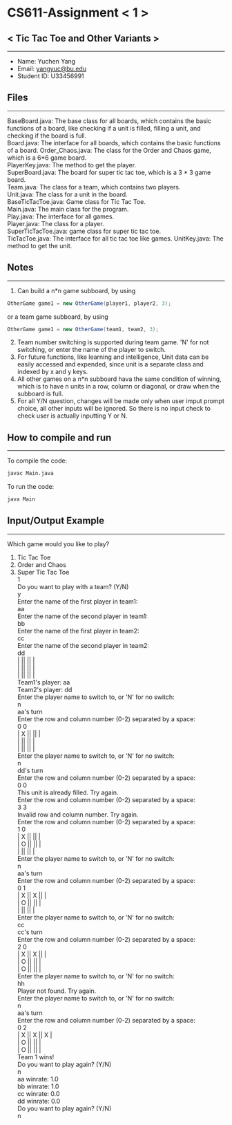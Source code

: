 # CS611-Assignment < 1 >
## < Tic Tac Toe and Other Variants >
---------------------------------------------------------------------------
- Name: Yuchen Yang
- Email: yangyuc@bu.edu
- Student ID: U33456991

## Files
---------------------------------------------------------------------------

<!--This section should be all of the source code files that have a .java extension. You should also include a brief description of what the class does.  -->
BaseBoard.java: The base class for all boards, which contains the basic functions of a board, like checking if a unit is filled, filling a unit, and checking if the board is full.  
Board.java: The interface for all boards, which contains the basic functions of a board.
Order_Chaos.java: The class for the Order and Chaos game, which is a 6*6 game board.  
PlayerKey.java: The method to get the player.  
SuperBoard.java: The board for super tic tac toe, which is a 3 * 3 game board.  
Team.java: The class for a team, which contains two players.  
Unit.java: The class for a unit in the board.  
BaseTicTacToe.java: Game class for Tic Tac Toe.  
Main.java: The main class for the program.  
Play.java: The interface for all games.  
Player.java: The class for a player.  
SuperTicTacToe.java: game class for super tic tac toe.  
TicTacToe.java: The interface for all tic tac toe like games.
UnitKey.java: The method to get the unit.


## Notes
---------------------------------------------------------------------------
<!--Please explain the cool features of your program. Anything that you feel like you did a good job at or were creative about, explain it in bullets here. Additionally, any design decisions should be made here.-->
1. Can build a n*n game subboard, by using

```java
OtherGame game1 = new OtherGame(player1, player2, 3);
```
or a team game subboard, by using
```java
OtherGame game1 = new OtherGame(team1, team2, 3);
```

2. Team number switching is supported during team game. 'N' for not switching, or enter the name of the player to switch.
3. For future functions, like learning and intelligence, Unit data can be easily accessed and expended, since unit is a separate class and indexed by x and y keys. 
4. All other games on a n*n subboard hava the same condition of winning, which is to have n units in a row, column or diagonal, or draw when the subboard is full.
5. For all Y/N question, changes will be made only when user imput prompt choice, all other inputs will be ignored. So there is no input check to check user is actually inputting Y or N.

## How to compile and run
---------------------------------------------------------------------------
<!--Your directions on how to run the code. Make sure to be as thorough as possible!-->
To compile the code:
```bash
javac Main.java
```
To run the code:
```bash
java Main
```


## Input/Output Example
---------------------------------------------------------------------------
<!--Please give us a full execution of what we should see on the screen. Label each text with input and output. For example:-->
Which game would you like to play?  
1. Tic Tac Toe  
2. Order and Chaos  
3. Super Tic Tac Toe  
   1  
   Do you want to play with a team? (Y/N)  
   y  
   Enter the name of the first player in team1:  
   aa  
   Enter the name of the second player in team1:  
   bb  
   Enter the name of the first player in team2:  
   cc  
   Enter the name of the second player in team2:  
   dd  
   |   ||   ||   |  
   |   ||   ||   |  
   |   ||   ||   |  
   Team1's player: aa  
   Team2's player: dd  
   Enter the player name to switch to, or 'N' for no switch:  
   n  
   aa's turn  
   Enter the row and column number (0-2) separated by a space:  
   0 0  
   | X ||   ||   |  
   |   ||   ||   |  
   |   ||   ||   |  
   Enter the player name to switch to, or 'N' for no switch:  
   n  
   dd's turn  
   Enter the row and column number (0-2) separated by a space:  
   0 0  
   This unit is already filled. Try again.  
   Enter the row and column number (0-2) separated by a space:  
   3 3  
   Invalid row and column number. Try again.  
   Enter the row and column number (0-2) separated by a space:  
   1 0  
   | X ||   ||   |  
   | O ||   ||   |  
   |   ||   ||   |  
   Enter the player name to switch to, or 'N' for no switch:  
   n  
   aa's turn  
   Enter the row and column number (0-2) separated by a space:  
   0 1  
   | X || X ||   |  
   | O ||   ||   |  
   |   ||   ||   |  
   Enter the player name to switch to, or 'N' for no switch:  
   cc  
   cc's turn  
   Enter the row and column number (0-2) separated by a space:  
   2 0  
   | X || X ||   |  
   | O ||   ||   |  
   | O ||   ||   |  
   Enter the player name to switch to, or 'N' for no switch:  
   hh  
   Player not found. Try again.  
   Enter the player name to switch to, or 'N' for no switch:  
   n  
   aa's turn  
   Enter the row and column number (0-2) separated by a space:  
   0 2  
   | X || X || X |  
   | O ||   ||   |  
   | O ||   ||   |  
   Team 1 wins!  
   Do you want to play again? (Y/N)  
   n  
   aa winrate: 1.0  
   bb winrate: 1.0  
   cc winrate: 0.0  
   dd winrate: 0.0  
   Do you want to play again? (Y/N)  
   n  

